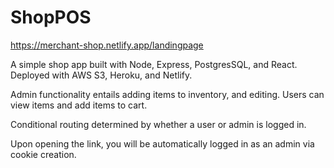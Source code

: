 # ShopPOS

https://merchant-shop.netlify.app/landingpage

A simple shop app built with Node, Express, PostgresSQL, and React. Deployed with AWS S3, Heroku, and Netlify. 

Admin functionality entails adding items to inventory, and editing. 
Users can view items and add items to cart. 

Conditional routing determined by whether a user or admin is logged in.

Upon opening the link, you will be automatically logged in as an admin via cookie creation. 
